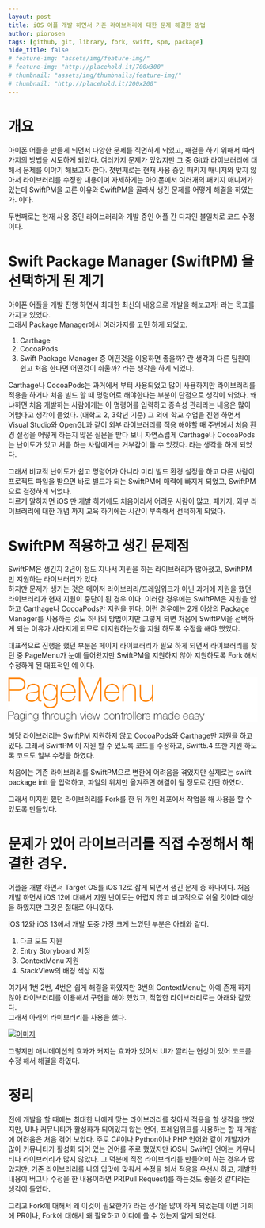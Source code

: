```yaml
---
layout: post
title: iOS 어플 개발 하면서 기존 라이브러리에 대한 문제 해결한 방법
author: piorosen
tags: [github, git, library, fork, swift, spm, package]
hide_title: false
# feature-img: "assets/img/feature-img/"
# feature-img: "http://placehold.it/700x300"
# thumbnail: "assets/img/thumbnails/feature-img/"
# thumbnail: "http://placehold.it/200x200"
---
```


# 개요
아이폰 어플을 만들게 되면서 다양한 문제를 직면하게 되었고, 해결을 하기 위해서 여러가지의 방법을 시도하게 되었다. 여러가지 문제가 있었지만 그 중 Git과 라이브러리에 대해서 문제를 이야기 해보고자 한다.
첫번째로는 현재 사용 중인 패키지 매니저와 맞지 않아서 라이브러리를 수정한 내용이며 자세하게는 아이폰에서 여러개의 패키지 매니저가 있는데 SwiftPM을 고른 이유와 SwiftPM을 골라서 생긴 문제를 어떻게 해결을 하였는가. 이다. <br>

두번째로는 현재 사용 중인 라이브러리와 개발 중인 어플 간 디자인 불일치로 코드 수정이다. <br>


# Swift Package Manager (SwiftPM) 을 선택하게 된 계기

아이폰 어플을 개발 진행 하면서 최대한 최신의 내용으로 개발을 해보고자! 라는 목표를 가지고 있었다. <br>
그래서 Package Manager에서 여러가지를 고민 하게 되었고.
1. Carthage
2. CocoaPods
3. Swift Package Manager
중 어떤것을 이용하면 좋을까? 란 생각과 다른 팀원이 쉽고 처음 한다면 어떤것이 쉬울까? 라는 생각을 하게 되었다.

Carthage나 CocoaPods는 과거에서 부터 사용되었고 많이 사용하지만 라이브러리를 적용을 하거나 처음 빌드 할 때 명령어로 해야한다는 부분이 단점으로 생각이 되었다. 왜냐하면 처음 개발하는 사람에게는 이 명령어를 입력하고 종속성 관리라는 내용은 많이 어렵다고 생각이 들었다. (대학교 2, 3학년 기준) 그 외에 학교 수업을 진행 하면서 Visual Studio와 OpenGL과 같이 외부 라이브러리를 적용 해야할 때 주변에서 처음 환경 설정을 어떻게 하는지 많은 질문을 받다 보니 자연스럽게 Carthage나 CocoaPods는 난이도가 있고 처음 하는 사람에게는 거부감이 들 수 있겠다. 라는 생각을 하게 되었다.

그래서 비교적 난이도가 쉽고 명령어가 아니라 미리 빌드 환경 설정을 하고 다른 사람이 프로젝트 파일을 받으면 바로 빌드가 되는 SwiftPM에 매력에 빠지게 되었고, SwiftPM으로 결정하게 되었다. <br>
다르게 말하자면 iOS 만 개발 하기에도 처음이라서 어려운 사람이 많고, 패키지, 외부 라이브러리에 대한 개념 까지 교육 하기에는 시간이 부족해서 선택하게 되었다.

# SwiftPM 적용하고 생긴 문제점

SwiftPM은 생긴지 2년이 정도 지나서 지원을 하는 라이브러리가 많아졌고, SwiftPM만 지원하는 라이브러리가 있다. <br>
하지만 문제가 생기는 것은 메이저 라이브러리/프레임워크가 아닌 과거에 지원을 했던 라이브러리가 현재 지원이 중단이 된 경우 이다. 이러한 경우에는 SwiftPM은 지원을 안하고 Carthage나 CocoaPods만 지원을 한다. 이런 경우에는 2개 이상의 Package Manager를 사용하는 것도 하나의 방법이지만 그렇게 되면 처음에 SwiftPM을 선택하게 되는 이유가 사라지게 되므로 미지원하는것을 지원 하도록 수정을 해야 했었다.

대표적으로 진행을 했던 부분은 페이지 라이브러리가 필요 하게 되면서 라이브러리를 찾던 중 PageMenu가 눈에 들어왔지만 SwiftPM을 지원하지 않아 지원하도록 Fork 해서 수정하게 된 대표적인 예 이다.

[![이미지](https://raw.githubusercontent.com/uacaps/ResourceRepo/master/PageMenu/PageMenuHeader3.png)](https://github.com/Piorosen/PageMenu)

해당 라이브러리는 SwiftPM 지원하지 않고 CocoaPods와 Carthage만 지원을 하고 있다. 그래서 SwiftPM 이 지원 할 수 있도록 코드를 수정하고, Swift5.4 또한 지원 하도록 코드도 일부 수정을 하였다.

처음에는 기존 라이브러리를 SwiftPM으로 변환에 어려움을 겪었지만 실제로는 swift package init 을 입력하고, 파일의 위치만 옮겨주면 해결이 될 정도로 간단 하였다.

그래서 미지원 했던 라이브러리를 Fork를 한 뒤 개인 레포에서 작업을 해 사용을 할 수 있도록 만들었다.

# 문제가 있어 라이브러리를 직접 수정해서 해결한 경우.

어플을 개발 하면서 Target OS를 iOS 12로 잡게 되면서 생긴 문제 중 하나이다. 처음 개발 하면서 iOS 12에 대해서 지원 난이도는 어렵지 않고 비교적으로 쉬울 것이라 예상을 하였지만 그것은 절대로 아니였다.

iOS 12와 iOS 13에서 개발 도중 가장 크게 느꼈던 부분은 아래와 같다.
1. 다크 모드 지원
2. Entry Storyboard 지정
3. ContextMenu 지원
4. StackView의 배경 색상 지정

여기서 1번 2번, 4번은 쉽게 해결을 하였지만 3번의 ContextMenu는 아예 존재 하지 않아 라이브러리를 이용해서 구현을 해야 했었고, 적합한 라이브러리로는 아래와 같았다. <br>
그래서 아래의 라이브러리를 사용을 했다.

[![이미지](https://raw.githubusercontent.com/MarioIannotta/SwiftyContextMenu/main/Resources/logo.png)](https://github.com/Piorosen/SwiftyContextMenu)

그렇지만 애니메이션의 효과가 커지는 효과가 있어서 UI가 짤리는 현상이 있어 코드를 수정 해서 해결을 하였다.

# 정리

전에 개발을 할 때에는 최대한 나에게 맞는 라이브러리를 찾아서 적용을 할 생각을 했었지만, UI나 커뮤니티가 활성화가 되어있지 않는 언어, 프레임워크를 사용하는 할 때 개발에 어려움은 처음 겪어 보았다.
주로 C#이나 Python이나 PHP 언어와 같이 개발자가 많아 커뮤니티가 활성화 되어 있는 언어를 주로 했었지만 iOS나 Swift인 언어는 커뮤니티나 라이브러리가 많지 않았다.
그 덕분에 직접 라이브러리를 만들어야 하는 경우가 많았지만, 기존 라이브러리를 나의 입맛에 맞춰서 수정을 해서 적용을 우선시 하고, 개발한 내용이 버그나 수정을 한 내용이라면 PR(Pull Request)를 하는것도 좋을것 같다라는 생각이 들었다.

그리고 Fork에 대해서 왜 이것이 필요한가? 라는 생각을 많이 하게 되었는데 이번 기회에 PR이나, Fork에 대해서 왜 필요하고 어디에 쓸 수 있는지 알게 되었다.
